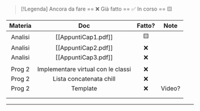 
> [!Legenda]
> Ancora da fare == ❌ 
> Già fatto == ✅
> In corso == 🟨
> 

| Materia |                Doc                 | Fatto? |  Note  |
| :-----: | :--------------------------------: | :----: | :----: |
| Analisi |        [[AppuntiCap1.pdf]]         |   🟨   |        |
| Analisi |        [[AppuntiCap2.pdf]]         |   ❌    |        |
| Analisi |        [[AppuntiCap3.pdf]]         |   ❌    |        |
|         |                                    |        |        |
| Prog 2  | Implementare virtual con le classi |   ❌    |        |
| Prog 2  |      Lista concatenata chill       |   ❌    |        |
| Prog 2  |              Template              |   ❌    | Video? |
|         |                                    |        |        |
|         |                                    |        |        |


---

